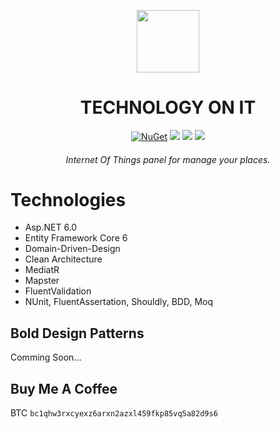 <div align="center">
  <p>
    <a href="https://desk.techonit.org/" target="_blank">
      <img src="https://avatars.githubusercontent.com/u/95086346?s=200&v=4" width="100px;border-radius:50%;" />
    </a>
  </p>
  <h1>TECHNOLOGY ON IT</h1>
  <p>
    <a href="https://www.nuget.org/packages/Rest.Service/" target="_blank"><img src="https://badges.frapsoft.com/os/v2/open-source.svg?v=103" alt="NuGet" /></a>
    <a href="https://docs.microsoft.com/en-us/aspnet/core/release-notes/aspnetcore-5.0" target="_blank"><img src="https://badgen.net/badge/.net/6.0/purple"/></a>
        <a href="#buy-me-a-coffee" target="_blank"><img src="https://badgen.net/badge/build/passing/yellow"/></a>
    <a href="#buy-me-a-coffee" target="_blank"><img src="https://badgen.net/badge/icon/buymeacoffee?icon=buymeacoffee&label"/></a>
  </p>
  <h6>Internet Of Things panel for manage your places.</h6>
</div>

# Technologies
- Asp.NET 6.0
- Entity Framework Core 6
- Domain-Driven-Design
- Clean Architecture
- MediatR
- Mapster
- FluentValidation
- NUnit, FluentAssertation, Shouldly, BDD, Moq



## Bold Design Patterns
Comming Soon...

## Buy Me A Coffee
BTC 
`bc1qhw3rxcyexz6arxn2azxl459fkp85vq5a82d9s6`
